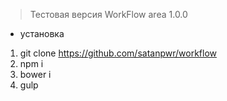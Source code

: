 > Тестовая версия WorkFlow area 1.0.0

- установка 
 1. git clone https://github.com/satanpwr/workflow
 2. npm i
 3. bower i
 4. gulp